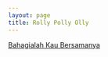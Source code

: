 ```yaml
---
layout: page
title: Rolly Polly Olly
---
```


<div class="htl">
  <a href="/bahagialahkaubersamanya-rollypollyolly">
Bahagialah Kau Bersamanya
  </a>
</div>
